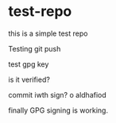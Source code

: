 # test-repo

this is a simple test repo

Testing git push

test gpg key

is it verified?

commit iwth sign?
o
aldhafiod

finally GPG signing is working.
